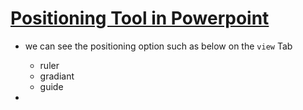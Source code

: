 # <ins> Positioning Tool in Powerpoint </ins> #

- we can see the positioning option such as below on the `view` Tab

    - ruler
    - gradiant
    - guide

- 